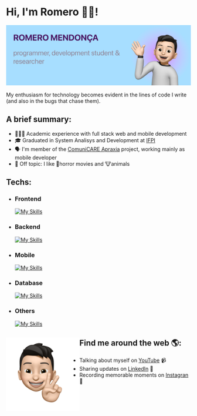 # Hi, I'm Romero 👋🏻!

<img src="https://raw.githubusercontent.com/rm3d0nc4/rm3d0nc4/main/title.png" alt="banner that says Monica Powell - software engineer, content creator and community organizer alongside a cartoon illustration of Monica">

My enthusiasm for technology becomes evident in the lines of code I write (and also in the bugs that chase them).

## A brief summary:
 - 👨🏻‍💻 Academic experience with full stack web and mobile development
 - 🎓 Graduated in System Analisys and Development at [IFPI](https://www.ifpi.edu.br/teresinacentral)
 - 🗣 I'm member of the [ComuniCARE Apraxia](https://comunicaresolutions.com/appraxi) project, working mainly as mobile developer
 - 🤫 Off topic: I like 👻horror movies and 🐮animals
 
## Techs:

- ### Frontend
    [![My Skills](https://skillicons.dev/icons?i=js,react,html,css)](https://skillicons.dev) 
- ### Backend
    [![My Skills](https://skillicons.dev/icons?i=ts,express,java,spring)](https://skillicons.dev)
- ### Mobile
    [![My Skills](https://skillicons.dev/icons?i=dart,flutter)](https://skillicons.dev)
- ### Database
    [![My Skills](https://skillicons.dev/icons?i=postgres,sqlite,firebase)](https://skillicons.dev)
- ### Others
    [![My Skills](https://skillicons.dev/icons?i=git,github,vscode,figma)](https://skillicons.dev)

## Find me around the web 🌎: <img align="left" width="200" height="200" src="https://raw.githubusercontent.com/rm3d0nc4/rm3d0nc4/main/profile-01.png">
- Talking about myself on <a href="https://www.youtube.com/watch?v=T-uk1VgOeVQ">YouTube</a> 📹
- Sharing updates on <a href="https://www.linkedin.com/in/rm3d0nc4/">LinkedIn</a> 💼
- Recording memorable moments on <a href="https://instagram.com/rm3nd0nc4"> Instagran</a> 🌄
